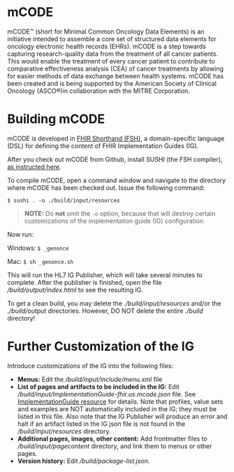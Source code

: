 # mCODE

mCODE™ (short for Minimal Common Oncology Data Elements) is an initiative intended to assemble a core set of structured data elements for oncology electronic health records (EHRs). mCODE is a step towards capturing research-quality data from the treatment of all cancer patients. This would enable the treatment of every cancer patient to contribute to comparative effectiveness analysis (CEA) of cancer treatments by allowing for easier methods of data exchange between health systems. mCODE has been created and is being supported by the American Society of Clinical Oncology (ASCO®)in collaboration with the MITRE Corporation.

# Building mCODE

mCODE is developed in [FHIR Shorthand (FSH)](http://build.fhir.org/ig/HL7/fhir-shorthand/), a domain-specific language (DSL) for defining the content of FHIR Implementation Guides (IG).

After you check out mCODE from Github, install SUSHI (the FSH compiler), [as instructed here](http://build.fhir.org/ig/HL7/fhir-shorthand/sushi.html). 

To compile mCODE, open a command window and navigate to the directory where mCODE has been checked out. Issue the following command:

`$ sushi . -o ./build/input/resources`

>**NOTE:** Do **not** omit the `-o` option, because that will destroy certain customizations of the implementation guide (IG) configuration.

Now run:

Windows:   `$ _genonce`

Mac:   `$ sh _genonce.sh`

This will run the HL7 IG Publisher, which will take several minutes to complete. After the publisher is finished, open the file _/build/output/index.html_ to see the resulting IG.

To get a clean build, you may delete the _./build/input/resources_ and/or the _./build/output_ directories. However, DO NOT delete the entire _./build_ directory!

# Further Customization of the IG

Introduce customizations of the IG into the following files:

* **Menus:** Edit the _/build/input/include/menu.xml_ file
* **List of pages and artifacts to be included in the IG:** Edit _/build/input/ImplementationGuide-fhir.us.mcode.json_ file. See [ImplementationGuide resource](https://www.hl7.org/fhir/implementationguide.html) for details. Note that profiles, value sets and examples are NOT automatically included in the IG; they must be listed in this file. Also note that the IG Publisher will produce an error and halt if an artifact listed in the IG json file is not found in the _/build/input/resources_ directory.
* **Additional pages, images, other content:** Add frontmatter files to _/build/input/pagecontent_ directory, and link them to menus or other pages.
* **Version history:** Edit _/build/package-list.json_.
